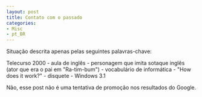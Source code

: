 ```yaml
---
layout: post
title: Contato com o passado
categories:
- Misc
- pt_BR
---
```


Situação descrita apenas pelas seguintes palavras-chave:

Telecurso 2000 - aula de inglês - personagem que imita sotaque inglês (ator que era o pai em "Ra-tim-bum") - vocabulário de informática - "How does it work?" - disquete - Windows 3.1


Não, esse post não é uma tentativa de promoção nos resultados do Google.
